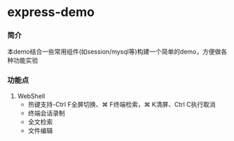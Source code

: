 # express-demo

### 简介

本demo结合一些常用组件(如session/mysql等)构建一个简单的demo，方便做各种功能实验

### 功能点
1. WebShell
    - 热键支持-Ctrl F全屏切换、⌘ F终端检索，⌘ K清屏、Ctrl C执行取消
    - 终端会话录制
    - 全文检索
    - 文件编辑
